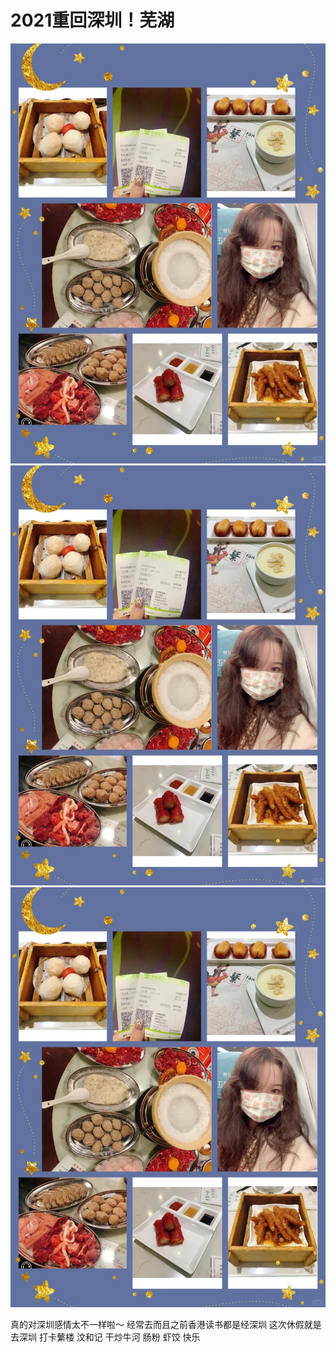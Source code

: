 # 2021重回深圳！芜湖

![](img/b9f26249-f239-43cd-9b10-3ea63cfd2acf.jpg)
![](img/6b1295d0-48c2-43e2-ba94-7d5b6e2700c8.jpg)
![](img/95434854-651a-48b1-a7e9-a960bf6a52f2.jpg)

真的对深圳感情太不一样啦～
经常去而且之前香港读书都是经深圳
这次休假就是去深圳
打卡蘩楼 汶和记 干炒牛河 肠粉 虾饺
快乐